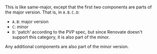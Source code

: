 This is like same-major, except that the first _two_ components are parts of the major version. That is, in `A.B.C.D`:

- `A.B`: major version
- `C`: minor
- `D`: 'patch' according to the PVP spec, but since Renovate doesn't support this category, it is also part of the minor.

Any additional components are also part of the minor version.
